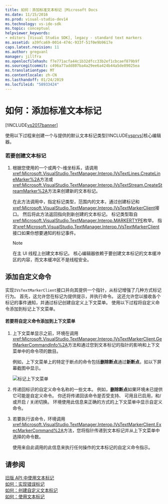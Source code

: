 ```yaml
---
title: 如何：添加标准文本标记 |Microsoft Docs
ms.date: 11/15/2016
ms.prod: visual-studio-dev14
ms.technology: vs-ide-sdk
ms.topic: conceptual
helpviewer_keywords:
- editors [Visual Studio SDK], legacy - standard text markers
ms.assetid: a39fca69-0014-474c-933f-51f0e9b9617e
caps.latest.revision: 11
ms.author: gregvanl
manager: jillfra
ms.openlocfilehash: f7e771acfa44c1b32dfcc33b2ef1cbcaef879b9f
ms.sourcegitcommit: c496a77add807ba4a29ee6a424b44a5de89025ea
ms.translationtype: MT
ms.contentlocale: zh-CN
ms.lasthandoff: 01/24/2019
ms.locfileid: "58933424"
---
```

# <a name="how-to-add-standard-text-markers"></a>如何：添加标准文本标记
[!INCLUDE[vs2017banner](../includes/vs2017banner.md)]

使用以下过程来创建一个与提供的默认文本标记类型[!INCLUDE[vsprvs](../includes/vsprvs-md.md)]核心编辑器。  
  
### <a name="to-create-a-text-marker"></a>若要创建文本标记  
  
1.  根据您使用的一个或两个-维坐标系，请调用<xref:Microsoft.VisualStudio.TextManager.Interop.IVsTextLines.CreateLineMarker%2A>方法或<xref:Microsoft.VisualStudio.TextManager.Interop.IVsTextStream.CreateStreamMarker%2A>方法来创建新的文本标记。  
  
     在此方法调用中，指定标记类型，范围内的文本，通过创建标记和<xref:Microsoft.VisualStudio.TextManager.Interop.IVsTextMarkerClient>接口。 然后将此方法返回指向到新创建的文本标记。 标记类型取自<xref:Microsoft.VisualStudio.TextManager.Interop.MARKERTYPE>枚举。 指定<xref:Microsoft.VisualStudio.TextManager.Interop.IVsTextMarkerClient>接口如果你想要通知的标记事件。  
  
    > [!NOTE]
    >  在主 UI 线程上创建文本标记。 核心编辑器依赖于要创建文本标记的文本缓冲区的内容，而文本缓冲区不是线程安全。  
  
## <a name="adding-a-custom-command"></a>添加自定义命令  
 实现`IVsTextMarkerClient`接口并向其提供一个指针，从标记增强了几种方式标记行为。 首先，这允许您在标记为提供提示，并执行命令。 这还允许您以接收各个标记的事件通知，并通过标记创建自定义上下文菜单。 使用以下过程将自定义命令添加到标记上下文菜单。  
  
#### <a name="to-add-a-custom-command-to-the-context-menu"></a>若要将自定义命令添加到上下文菜单  
  
1.  上下文菜单显示之前，环境在调用<xref:Microsoft.VisualStudio.TextManager.Interop.IVsTextMarkerClient.GetMarkerCommandInfo%2A>方法和通过您到文本标记的指针的影响和上下文菜单中的命令项的数目。  
  
     例如，上下文菜单上的特定于断点的命令包括**删除断点**通过**新断点**，如以下屏幕截图中显示。  
  
     ![标记上下文菜单](../extensibility/media/vsmarkercontextmenu.gif "vsMarkercontextmenu")  
  
2.  传递回标识的自定义命令名称的一些文本。 例如，**删除断点**如果环境未已提供它可能是自定义命令。 你还将传递回该命令是否受支持、 可用且已启用，和/或开启 / 关闭切换。 环境使用此信息来正确的方式的上下文菜单中显示自定义命令。  
  
3.  若要执行该命令，环境调用<xref:Microsoft.VisualStudio.TextManager.Interop.IVsTextMarkerClient.ExecMarkerCommand%2A>方法，您将指针传递到文本标记并从上下文菜单中选择的命令数。  
  
     使用来自此调用的此信息来执行任何操作的文本标记的自定义命令指示。  
  
## <a name="see-also"></a>请参阅  
 [旧版 API 中使用文本标记](../extensibility/using-text-markers-with-the-legacy-api.md)   
 [如何：实现错误标记](../extensibility/how-to-implement-error-markers.md)   
 [如何：创建自定义文本标记](../extensibility/how-to-create-custom-text-markers.md)   
 [如何：使用文本标记](../extensibility/how-to-use-text-markers.md)
